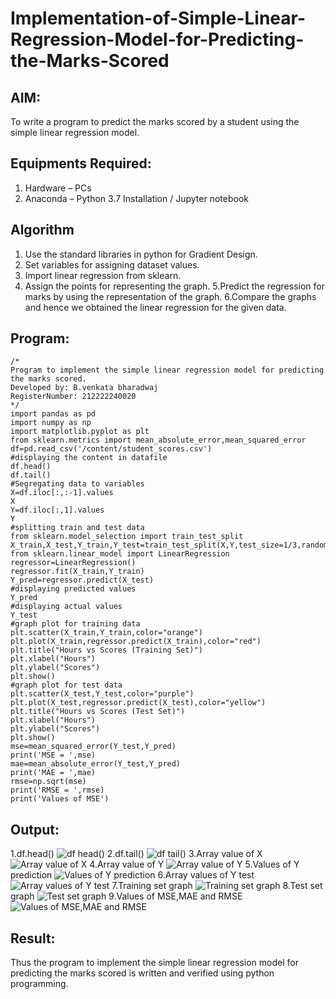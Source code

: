 # Implementation-of-Simple-Linear-Regression-Model-for-Predicting-the-Marks-Scored
## AIM:
To write a program to predict the marks scored by a student using the simple linear regression model.
## Equipments Required:
1. Hardware – PCs
2. Anaconda – Python 3.7 Installation / Jupyter notebook
## Algorithm
1. Use the standard libraries in python for Gradient Design. 
2. Set variables for assigning dataset values. 
3. Import linear regression from sklearn.
4. Assign the points for representing the graph.
5.Predict the regression for marks by using the representation of the graph.
6.Compare the graphs and hence we obtained the linear regression for the given data.
## Program:
```
/*
Program to implement the simple linear regression model for predicting the marks scored.
Developed by: B.venkata bharadwaj
RegisterNumber: 212222240020
*/
import pandas as pd
import numpy as np
import matplotlib.pyplot as plt
from sklearn.metrics import mean_absolute_error,mean_squared_error
df=pd.read_csv('/content/student_scores.csv')
#displaying the content in datafile
df.head()
df.tail()
#Segregating data to variables
X=df.iloc[:,:-1].values
X
Y=df.iloc[:,1].values
Y
#splitting train and test data
from sklearn.model_selection import train_test_split
X_train,X_test,Y_train,Y_test=train_test_split(X,Y,test_size=1/3,random_state=0)
from sklearn.linear_model import LinearRegression
regressor=LinearRegression()
regressor.fit(X_train,Y_train)
Y_pred=regressor.predict(X_test)
#displaying predicted values
Y_pred
#displaying actual values
Y_test
#graph plot for training data
plt.scatter(X_train,Y_train,color="orange")
plt.plot(X_train,regressor.predict(X_train),color="red")
plt.title("Hours vs Scores (Training Set)")
plt.xlabel("Hours")
plt.ylabel("Scores")
plt.show()
#graph plot for test data
plt.scatter(X_test,Y_test,color="purple")
plt.plot(X_test,regressor.predict(X_test),color="yellow")
plt.title("Hours vs Scores (Test Set)")
plt.xlabel("Hours")
plt.ylabel("Scores")
plt.show()
mse=mean_squared_error(Y_test,Y_pred)
print('MSE = ',mse)
mae=mean_absolute_error(Y_test,Y_pred)
print('MAE = ',mae)
rmse=np.sqrt(mse)
print('RMSE = ',rmse)
print('Values of MSE')
```
## Output:
1.df.head()
![df head()](https://user-images.githubusercontent.com/128135126/229293862-34870b9a-d46d-41cb-9ea0-13cea22f00ae.png)
2.df.tail()
![df tail()](https://user-images.githubusercontent.com/128135126/229293967-09c262a2-1793-4fa3-9ad4-5b969c669900.png)
3.Array value of X
![Array value of X](https://user-images.githubusercontent.com/128135126/229293469-8f08eb90-7774-46aa-b0db-0ac8df78dad3.png)
4.Array value of Y
![Array value of Y](https://user-images.githubusercontent.com/128135126/229293494-aa427d62-0d42-4747-9b9d-474c5f58fb29.png)
5.Values of Y prediction
![Values of Y prediction](https://user-images.githubusercontent.com/128135126/229293514-ef09d849-1b86-4783-b366-9552fbafecca.png)
6.Array values of Y test
![Array values of Y test](https://user-images.githubusercontent.com/128135126/229293545-32b41b3c-8494-4138-8f49-6161ed6af60b.png)
7.Training set graph
![Training set graph](https://user-images.githubusercontent.com/128135126/229293565-fbd372b3-aac6-4ed6-be0b-87905f046ebb.png)
8.Test set graph
![Test set graph](https://user-images.githubusercontent.com/128135126/229293588-9a4d9a34-3f38-4e5f-bd77-3e3f79bb2cf0.png)
9.Values of MSE,MAE and RMSE
![Values of MSE,MAE and RMSE](https://user-images.githubusercontent.com/128135126/229293605-f9e791d8-b7c0-45c1-ac1b-2901364e8b26.png)
## Result:
Thus the program to implement the simple linear regression model for predicting the marks scored is written and verified using python programming.

